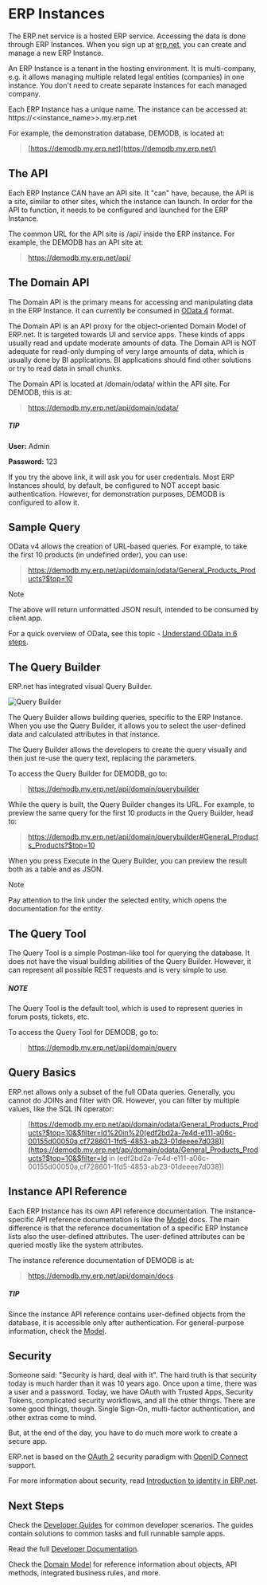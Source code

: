# ERP Instances



The ERP.net service is a hosted ERP service. Accessing the data is done through ERP Instances. When you sign up at [erp.net](https://erp.net/), you can create and manage a new ERP Instance.

An ERP Instance is a tenant in the hosting environment. It is multi-company, e.g. it allows managing multiple related legal entities (companies) in one instance. You don't need to create separate instances for each managed company.

Each ERP Instance has a unique name. The instance can be accessed at: https://<<instance_name>>.my.erp.net

For example, the demonstration database, DEMODB, is located at:

> [https://demodb.my.erp.net](https://demodb.my.erp.net/)

## The API

Each ERP Instance CAN have an API site. It "can" have, because, the API is a site, similar to other sites, which the instance can launch. In order for the API to function, it needs to be configured and launched for the ERP Instance.

The common URL for the API site is /api/ inside the ERP instance. For example, the DEMODB has an API site at:

> https://demodb.my.erp.net/api/

## The Domain API

The Domain API is the primary means for accessing and manipulating data in the ERP Instance. It can currently be consumed in [OData 4](https://www.odata.org/) format.

The Domain API is an API proxy for the object-oriented Domain Model of ERP.net. It is targeted towards UI and service apps. These kinds of apps usually read and update moderate amounts of data. The Domain API is NOT adequate for read-only dumping of very large amounts of data, which is usually done by BI applications. BI applications should find other solutions or try to read data in small chunks.

The Domain API is located at /domain/odata/ within the API site. For DEMODB, this is at:

> https://demodb.my.erp.net/api/domain/odata/

##### TIP

**User:** Admin

**Password:** 123

If you try the above link, it will ask you for user credentials. Most ERP Instances should, by default, be configured to NOT accept basic authentication. However, for demonstration purposes, DEMODB is configured to allow it.

## Sample Query

OData v4 allows the creation of URL-based queries. For example, to take the first 10 products (in undefined order), you can use:

> https://demodb.my.erp.net/api/domain/odata/General_Products_Products?$top=10

> [!NOTE]
> The above will return unformatted JSON result, intended to be consumed by client app.

For a quick overview of OData, see this topic - [Understand OData in 6 steps](https://www.odata.org/getting-started/understand-odata-in-6-steps/).

## The Query Builder

ERP.net has integrated visual Query Builder.

![Query Builder](https://docs.erp.net/dev/query-builder.png)

The Query Builder allows building queries, specific to the ERP Instance. When you use the Query Builder, it allows you to select the user-defined data and calculated attributes in that instance.

The Query Builder allows the developers to create the query visually and then just re-use the query text, replacing the parameters.

To access the Query Builder for DEMODB, go to:

> https://demodb.my.erp.net/api/domain/querybuilder

While the query is built, the Query Builder changes its URL. For example, to preview the same query for the first 10 products in the Query Builder, head to:

> https://demodb.my.erp.net/api/domain/querybuilder#General_Products_Products?$top=10

When you press Execute in the Query Builder, you can preview the result both as a table and as JSON.

> [!NOTE]
> Pay attention to the link under the selected entity, which opens the documentation for the entity.

## The Query Tool

The Query Tool is a simple Postman-like tool for querying the database. It does not have the visual building abilities of the Query Builder. However, it can represent all possible REST requests and is very simple to use.

##### NOTE

The Query Tool is the default tool, which is used to represent queries in forum posts, tickets, etc.

To access the Query Tool for DEMODB, go to:

> https://demodb.my.erp.net/api/domain/query

## Query Basics

ERP.net allows only a subset of the full OData queries. Generally, you cannot do JOINs and filter with OR. However, you can filter by multiple values, like the SQL IN operator:

> [https://demodb.my.erp.net/api/domain/odata/General_Products_Products?$top=10&$filter=Id%20in%20(edf2bd2a-7e4d-e111-a06c-00155d00050a,cf728601-1fd5-4853-ab23-01deeee7d038)](https://demodb.my.erp.net/api/domain/odata/General_Products_Products?$top=10&$filter=Id in (edf2bd2a-7e4d-e111-a06c-00155d00050a,cf728601-1fd5-4853-ab23-01deeee7d038))

## Instance API Reference

Each ERP Instance has its own API reference documentation. The instance-specific API reference documentation is like the [Model](https://docs.erp.net/model) docs. The main difference is that the reference documentation of a specific ERP Instance lists also the user-defined attributes. The user-defined attributes can be queried mostly like the system attributes.

The instance reference documentation of DEMODB is at:

> https://demodb.my.erp.net/api/domain/docs

##### TIP

Since the instance API reference contains user-defined objects from the database, it is accessible only after authentication. For general-purpose information, check the [Model](https://docs.erp.net/model).

## Security

Someone said: "Security is hard, deal with it". The hard truth is that security today is much harder than it was 10 years ago. Once upon a time, there was a user and a password. Today, we have OAuth with Trusted Apps, Security Tokens, complicated security workflows, and all the other things. There are some good things, though. Single Sign-On, multi-factor authentication, and other extras come to mind.

But, at the end of the day, you have to do much more work to create a secure app.

ERP.net is based on the [OAuth 2](https://oauth.net/2/) security paradigm with [OpenID Connect](https://openid.net/connect/) support.

For more information about security, read [Introduction to identity in ERP.net](https://docs.erp.net/dev/topics/identity/index.html).

## Next Steps

Check the [Developer Guides](https://docs.erp.net/dev/guides/index.html) for common developer scenarios. The guides contain solutions to common tasks and full runnable sample apps.

Read the full [Developer Documentation](https://docs.erp.net/dev/topics/index.html).

Check the [Domain Model](https://docs.erp.net/model) for reference information about objects, API methods, integrated business rules, and more.
